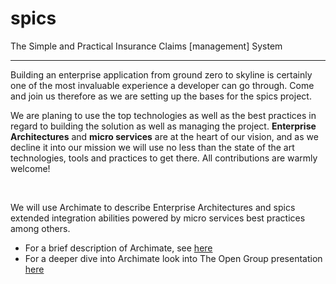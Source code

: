 # spics
The Simple and Practical Insurance Claims [management] System
<hr/>

Building an enterprise application from ground zero to skyline is certainly one of the most invaluable experience a developer can go through. Come and join us therefore as we are setting up the bases for the spics project.<br/>
<p>
We are planing to use the top technologies as well as the best practices in regard to building the solution as well as managing the project. <b>Enterprise Architectures</b> and <b>micro services</b> are at the heart of our vision, and as we decline it into our mission we will use no less than the state of the art technologies, tools and practices to get there. All contributions are warmly welcome!
</p>
<br/>
<p>
We will use Archimate to describe Enterprise Architectures and spics extended integration abilities powered by micro services best practices among others. <br/>
<ul>
<li>For a brief description of Archimate, see <a href='https://github.com/alainlompo/spics/blob/master/doc/note_on_archimate.md'>here</a></li>
<li>For a deeper dive into Archimate look into The Open Group presentation <a href='http://www.opengroup.org/subjectareas/enterprise/archimate'>here</a></li> 
</ul>
</p>
